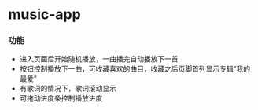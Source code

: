 # music-app

### 功能
- 进入页面后开始随机播放，一曲播完自动播放下一首
- 按钮控制播放下一曲，可收藏喜欢的曲目，收藏之后页脚首列显示专辑“我的最爱”
- 有歌词的情况下，歌词滚动显示
- 可拖动进度条控制播放进度

